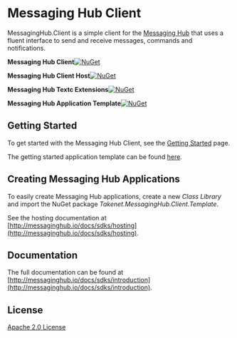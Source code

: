 
# Messaging Hub Client

MessagingHub.Client is a simple client for the [Messaging Hub](https://messaginghub.io/) that uses a fluent interface to send and receive messages, commands and notifications.

**Messaging Hub Client**<a href="https://www.nuget.org/packages/Takenet.MessagingHub.Client/" rel="NuGet">![NuGet](https://img.shields.io/nuget/v/Takenet.MessagingHub.Client.svg)</a>

**Messaging Hub Client Host**<a href="https://www.nuget.org/packages/Takenet.MessagingHub.Client.Host/" rel="NuGet">![NuGet](https://img.shields.io/nuget/v/Takenet.MessagingHub.Client.Host.svg)</a>

**Messaging Hub Textc Extensions**<a href="https://www.nuget.org/packages/Takenet.MessagingHub.Client.Textc/" rel="NuGet">![NuGet](https://img.shields.io/nuget/v/Takenet.MessagingHub.Client.Textc.svg)</a>

**Messaging Hub Application Template**<a href="https://www.nuget.org/packages/Takenet.MessagingHub.Client.Template/" rel="NuGet">![NuGet](https://img.shields.io/nuget/v/Takenet.MessagingHub.Client.Template.svg)</a>

## Getting Started

To get started with the Messaging Hub Client, see the [Getting Started](http://messaginghub.io/docs/sdks/getting-started) page.

The getting started application template can be found [here](https://github.com/takenet/messaginghub-client-csharp/tree/master/src/Samples/GettingStarted).

## Creating Messaging Hub Applications

To easily create Messaging Hub applications, create a new *Class Library* and import the NuGet package *Takenet.MessagingHub.Client.Template*.

See the hosting documentation at [http://messaginghub.io/docs/sdks/hosting](http://messaginghub.io/docs/sdks/hosting).

## Documentation 

The full documentation can be found at [http://messaginghub.io/docs/sdks/introduction](http://messaginghub.io/docs/sdks/introduction).

## License

[Apache 2.0 License](https://github.com/takenet/messaginghub-client-csharp/blob/master/LICENSE) 
